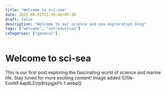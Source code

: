 ```yaml
---
title: "Welcome to sci-sea"
date: 2025-08-01T21:39:48+05:30
draft: false
description: "Welcome to our science and sea exploration blog"
tags: ["welcome", "introduction"]
categories: ["general"]
---
```


# Welcome to sci-sea

This is our first post exploring the fascinating world of science and marine life. Stay tuned for more exciting content!
Image added
![[file-EonNF4ap6LEVp9rkpgjeFh 1.webp]]

<!-- UPLOADED 2025-08-02 01:04:43-->